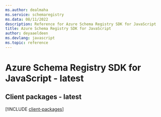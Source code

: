 ```yaml
---
ms.author: dealmaha
ms.service: schemaregistry
ms.data: 08/11/2022
description: Reference for Azure Schema Registry SDK for JavaScript
title: Azure Schema Registry SDK for JavaScript
author: deyaaeldeen
ms.devlang: javascript
ms.topic: reference
---
```

# Azure Schema Registry SDK for JavaScript - latest

## Client packages - latest
[!INCLUDE [client-packages](schema-registry-client-index.md)]